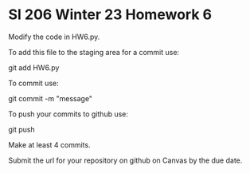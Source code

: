 # SI 206 Winter 23 Homework 6

Modify the code in HW6.py.

To add this file to the staging area for a commit use:

git add HW6.py

To commit use:

git commit -m "message"

To push your commits to github use:

git push

Make at least 4 commits.

Submit the url for your repository on github on Canvas by the due date.
